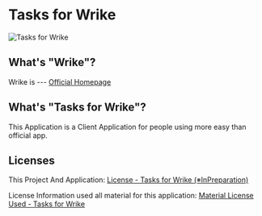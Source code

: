 # Tasks for Wrike

![Tasks for Wrike](src/logo_animation.gif)

## What's "Wrike"?

Wrike is ---
[Official Homepage](https://wrike.com)

## What's "Tasks for Wrike"?

This Application is a Client Application for people using more easy than official app.

## Licenses

This Project And Application:
[License - Tasks for Wrike (※InPreparation)]()

License Information used all material for this application:
[Material License Used - Tasks for Wrike](MaterialLicenseUsed.md)
